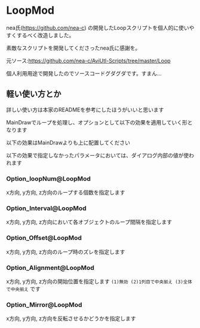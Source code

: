 # LoopMod

nea氏(https://github.com/nea-c) の開発したLoopスクリプトを個人的に使いやすくするべく改造しました。 

素敵なスクリプトを開発してくださったnea氏に感謝を。 

元ソース:https://github.com/nea-c/AviUtl-Scripts/tree/master/Loop  

個人利用用途で開発したのでソースコードグダグダです。すまん…  

## 軽い使い方とか

詳しい使い方は本家のREADMEを参考にしたほうがいいと思います  

MainDrawでループを処理し、オプションとして以下の効果を適用していく形となります  

以下の効果はMainDrawよりも上に配置してください  

以下の効果で指定しなかったパラメータにおいては、ダイアログ内部の値が使われます  

### Option_loopNum@LoopMod
x方向, y方向, z方向のループする個数を指定します

### Option_Interval@LoopMod
x方向, y方向, z方向において各オブジェクトのループ間隔を指定します

### Option_Offset@LoopMod
x方向, y方向, z方向のループ時のズレを指定します

### Option_Alignment@LoopMod
x方向, y方向, z方向の開始位置を指定します
`(1)無効 (2)1列目で中央揃え (3)全体で中央揃え` です

### Option_Mirror@LoopMod
x方向, y方向, z方向を反転させるかどうかを指定します

